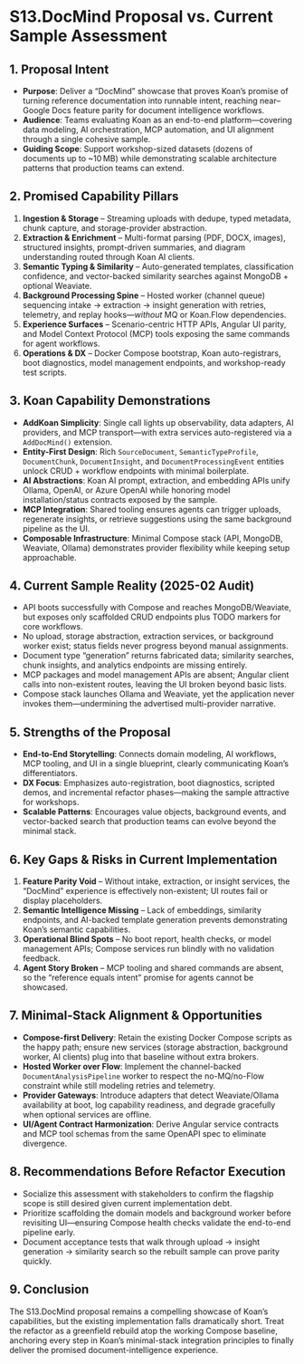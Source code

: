 # S13.DocMind Proposal vs. Current Sample Assessment

## 1. Proposal Intent
- **Purpose**: Deliver a “DocMind” showcase that proves Koan’s promise of turning reference documentation into runnable intent, reaching near–Google Docs feature parity for document intelligence workflows.
- **Audience**: Teams evaluating Koan as an end-to-end platform—covering data modeling, AI orchestration, MCP automation, and UI alignment through a single cohesive sample.
- **Guiding Scope**: Support workshop-sized datasets (dozens of documents up to ~10 MB) while demonstrating scalable architecture patterns that production teams can extend.

## 2. Promised Capability Pillars
1. **Ingestion & Storage** – Streaming uploads with dedupe, typed metadata, chunk capture, and storage-provider abstraction.
2. **Extraction & Enrichment** – Multi-format parsing (PDF, DOCX, images), structured insights, prompt-driven summaries, and diagram understanding routed through Koan AI clients.
3. **Semantic Typing & Similarity** – Auto-generated templates, classification confidence, and vector-backed similarity searches against MongoDB + optional Weaviate.
4. **Background Processing Spine** – Hosted worker (channel queue) sequencing intake → extraction → insight generation with retries, telemetry, and replay hooks—*without* MQ or Koan.Flow dependencies.
5. **Experience Surfaces** – Scenario-centric HTTP APIs, Angular UI parity, and Model Context Protocol (MCP) tools exposing the same commands for agent workflows.
6. **Operations & DX** – Docker Compose bootstrap, Koan auto-registrars, boot diagnostics, model management endpoints, and workshop-ready test scripts.

## 3. Koan Capability Demonstrations
- **AddKoan Simplicity**: Single call lights up observability, data adapters, AI providers, and MCP transport—with extra services auto-registered via a `AddDocMind()` extension.
- **Entity-First Design**: Rich `SourceDocument`, `SemanticTypeProfile`, `DocumentChunk`, `DocumentInsight`, and `DocumentProcessingEvent` entities unlock CRUD + workflow endpoints with minimal boilerplate.
- **AI Abstractions**: Koan AI prompt, extraction, and embedding APIs unify Ollama, OpenAI, or Azure OpenAI while honoring model installation/status contracts exposed by the sample.
- **MCP Integration**: Shared tooling ensures agents can trigger uploads, regenerate insights, or retrieve suggestions using the same background pipeline as the UI.
- **Composable Infrastructure**: Minimal Compose stack (API, MongoDB, Weaviate, Ollama) demonstrates provider flexibility while keeping setup approachable.

## 4. Current Sample Reality (2025-02 Audit)
- API boots successfully with Compose and reaches MongoDB/Weaviate, but exposes only scaffolded CRUD endpoints plus TODO markers for core workflows.
- No upload, storage abstraction, extraction services, or background worker exist; status fields never progress beyond manual assignments.
- Document type “generation” returns fabricated data; similarity searches, chunk insights, and analytics endpoints are missing entirely.
- MCP packages and model management APIs are absent; Angular client calls into non-existent routes, leaving the UI broken beyond basic lists.
- Compose stack launches Ollama and Weaviate, yet the application never invokes them—undermining the advertised multi-provider narrative.

## 5. Strengths of the Proposal
- **End-to-End Storytelling**: Connects domain modeling, AI workflows, MCP tooling, and UI in a single blueprint, clearly communicating Koan’s differentiators.
- **DX Focus**: Emphasizes auto-registration, boot diagnostics, scripted demos, and incremental refactor phases—making the sample attractive for workshops.
- **Scalable Patterns**: Encourages value objects, background events, and vector-backed search that production teams can evolve beyond the minimal stack.

## 6. Key Gaps & Risks in Current Implementation
1. **Feature Parity Void** – Without intake, extraction, or insight services, the “DocMind” experience is effectively non-existent; UI routes fail or display placeholders.
2. **Semantic Intelligence Missing** – Lack of embeddings, similarity endpoints, and AI-backed template generation prevents demonstrating Koan’s semantic capabilities.
3. **Operational Blind Spots** – No boot report, health checks, or model management APIs; Compose services run blindly with no validation feedback.
4. **Agent Story Broken** – MCP tooling and shared commands are absent, so the “reference equals intent” promise for agents cannot be showcased.

## 7. Minimal-Stack Alignment & Opportunities
- **Compose-first Delivery**: Retain the existing Docker Compose scripts as the happy path; ensure new services (storage abstraction, background worker, AI clients) plug into that baseline without extra brokers.
- **Hosted Worker over Flow**: Implement the channel-backed `DocumentAnalysisPipeline` worker to respect the no-MQ/no-Flow constraint while still modeling retries and telemetry.
- **Provider Gateways**: Introduce adapters that detect Weaviate/Ollama availability at boot, log capability readiness, and degrade gracefully when optional services are offline.
- **UI/Agent Contract Harmonization**: Derive Angular service contracts and MCP tool schemas from the same OpenAPI spec to eliminate divergence.

## 8. Recommendations Before Refactor Execution
- Socialize this assessment with stakeholders to confirm the flagship scope is still desired given current implementation debt.
- Prioritize scaffolding the domain models and background worker before revisiting UI—ensuring Compose health checks validate the end-to-end pipeline early.
- Document acceptance tests that walk through upload → insight generation → similarity search so the rebuilt sample can prove parity quickly.

## 9. Conclusion
The S13.DocMind proposal remains a compelling showcase of Koan’s capabilities, but the existing implementation falls dramatically short. Treat the refactor as a greenfield rebuild atop the working Compose baseline, anchoring every step in Koan’s minimal-stack integration principles to finally deliver the promised document-intelligence experience.
